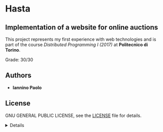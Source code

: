 # Hasta
## Implementation of a website for online auctions ##

This project represents my first experience with web technologies and is part of the course *Distributed Programming I (2017)* at **Politecnico di Torino**.

Grade: 30/30

## Authors

* **Iannino Paolo**

## License

GNU GENERAL PUBLIC LICENSE, see the [LICENSE](LICENSE) file for details.

<details>
<h3> Assignment </h3>
Build a simplified version of a website for managing online auctions. For the sake of simplicity, the web site considers
only one auction. The initial bid value is set automatically by the system.

The website must have the following features:
1. On the home page of the site, one can view the highest bid value (BID), along with
who did it.
2. Each user can sign up freely on the site by providing a username, which must be a valid email address, and a
password, which must contain at least one alphabetic character and one numeric character. A user “i”, after signing up or authenticating (if
already signed up), can set a maximum value (THR_i), greater than BID, which the user is willing to bid at auction, so
that the system automatically bids on the user’s behalf with the mechanism described below. THR_i is kept secret by
the system and is shown to the user only if authenticated. The THR_i value can be changed at any time by the
authenticated user.
3. The auction mechanism works as follows. Whenever a new value of THR_i is entered on the user's personal page, the
system automatically checks that it is greater than the current BID value, otherwise, the operation is canceled and a
special error message is displayed to the user. After having set the THR_i, the system proceeds as described in item 4 to
determine the new BID value visible to everyone, and the user is informed of the outcome of the operation ("you are the
highest bidder" or "bid exceeded").
4. Determining the new BID value: when a new value of THR_i is entered, it is compared, internally by the system,
with the THR_i values already set by other users. The user with the maximum value of THR_i is selected by the system,
and the BID value is set to the maximum of the THR_i of all users other than the selected one, adding 0.01 euros. All
the THR_i of other users will be reported, on each user's personal page, when the user is authenticated, as "bid
exceeded". If there are no other users with THR_i set, BID is left unchanged. If there are two or more users with the
same value of THR_i, the user who entered the bid first is selected and his/her THR_i becomes the new BID.
5. The system should not keep the history of operations but only the current state for each user .
6. Once authenticated, the user can continue to make THR_i settings with the procedure described above but without
the need to authenticate or sign up again. There must be a command to cancel authentication (i.e. to log out).
7. Authentication through username and password remains valid if no more than two minutes have elapsed since the last
page load. If a user attempts to perform an operation that requires authentication after an idle time of more than 2
minutes, the operation has no effect and the user is forced to re-authenticate with username and password. The use of
HTTPS must be enforced for sign up and authentication and in any part of the site that displays private information of
an authenticated user.
8. The general layout of the web pages must contain: a header in the upper part, a navigation bar on the left side with
links or buttons to carry out the possible operations and a central part which is used for the main operation.
9. Cookies and Javascript must be enabled, otherwise the website may not work properly (in that case, for what
concerns cookies, the user must be alerted and the website navigation must be forbidden, for what concerns Javascript
the user must be informed). Forms should be provided with small informational messages in order to explain the
meaning of the different fields. These messages may be put within the fields themselves or may appear when the mouse
pointer is over them.
10. The more uniform the views and the layouts are by varying the adopted browser, the better.
</details>
